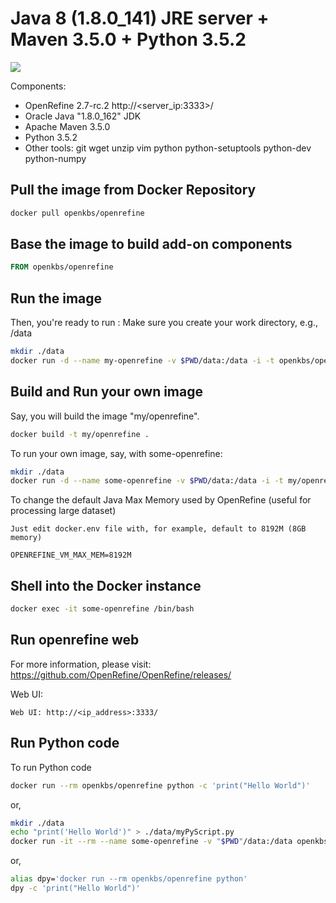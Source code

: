 # Java 8 (1.8.0_141) JRE server + Maven 3.5.0 + Python 3.5.2

[![](https://imagelayers.io/badge/openkbs/openrefine:1.0.0.svg)](https://imagelayers.io/?images=openkbs/openrefine:1.0.0 'Get your own badge on imagelayers.io')

Components:

* OpenRefine 2.7-rc.2 http://<server_ip:3333>/
* Oracle Java "1.8.0_162" JDK 
* Apache Maven 3.5.0
* Python 3.5.2
* Other tools: git wget unzip vim python python-setuptools python-dev python-numpy 

## Pull the image from Docker Repository

```bash
docker pull openkbs/openrefine
```

## Base the image to build add-on components

```Dockerfile
FROM openkbs/openrefine
```

## Run the image

Then, you're ready to run :
Make sure you create your work directory, e.g., /data

```bash
mkdir ./data
docker run -d --name my-openrefine -v $PWD/data:/data -i -t openkbs/openrefine
```

## Build and Run your own image

Say, you will build the image "my/openrefine".

```bash
docker build -t my/openrefine .
```

To run your own image, say, with some-openrefine:

```bash
mkdir ./data
docker run -d --name some-openrefine -v $PWD/data:/data -i -t my/openrefine
```

To change the default Java Max Memory used by OpenRefine (useful for processing large dataset)
```
Just edit docker.env file with, for example, default to 8192M (8GB memory)
  
OPENREFINE_VM_MAX_MEM=8192M
```
## Shell into the Docker instance
```bash
docker exec -it some-openrefine /bin/bash
```
## Run openrefine web
For more information, please visit: https://github.com/OpenRefine/OpenRefine/releases/ 

Web UI:
```http
Web UI: http://<ip_address>:3333/
```

## Run Python code
To run Python code 

```bash
docker run --rm openkbs/openrefine python -c 'print("Hello World")'
```

or,

```bash
mkdir ./data
echo "print('Hello World')" > ./data/myPyScript.py
docker run -it --rm --name some-openrefine -v "$PWD"/data:/data openkbs/openrefine python myPyScript.py
```

or,

```bash
alias dpy='docker run --rm openkbs/openrefine python'
dpy -c 'print("Hello World")'
```

